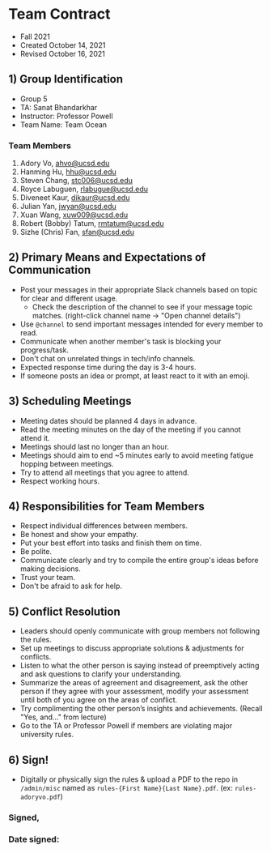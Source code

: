 # Team Contract
- Fall 2021
- Created October 14, 2021
- Revised October 16, 2021

## 1) Group Identification
- Group 5
- TA: Sanat Bhandarkhar
- Instructor: Professor Powell
- Team Name: Team Ocean

### Team Members
1. Adory Vo, ahvo@ucsd.edu 
2. Hanming Hu, hhu@ucsd.edu
3. Steven Chang, stc006@ucsd.edu
4. Royce Labuguen, rlabugue@ucsd.edu
5. Diveneet Kaur, dikaur@ucsd.edu
6. Julian Yan, jwyan@ucsd.edu
7. Xuan Wang, xuw009@ucsd.edu
8. Robert (Bobby) Tatum, rmtatum@ucsd.edu
9. Sizhe (Chris) Fan, sfan@ucsd.edu

## 2) Primary Means and Expectations of Communication  
- Post your messages in their appropriate Slack channels based on topic for clear and different usage.
  - Check the description of the channel to see if your message topic matches. (right-click channel name -> "Open channel details")
- Use `@channel` to send important messages intended for every member to read.
- Communicate when another member's task is blocking your progress/task.
- Don't chat on unrelated things in tech/info channels.
- Expected response time during the day is 3-4 hours.
- If someone posts an idea or prompt, at least react to it with an emoji.

## 3) Scheduling Meetings
- Meeting dates should be planned 4 days in advance.
- Read the meeting minutes on the day of the meeting if you cannot attend it.
- Meetings should last no longer than an hour.
- Meetings should aim to end ~5 minutes early to avoid meeting fatigue hopping between meetings.
- Try to attend all meetings that you agree to attend.
- Respect working hours.

## 4) Responsibilities for Team Members
- Respect individual differences between members.
- Be honest and show your empathy.
- Put your best effort into tasks and finish them on time.
- Be polite.
- Communicate clearly and try to compile the entire group's ideas before making decisions.
- Trust your team.
- Don't be afraid to ask for help.

## 5) Conflict Resolution
- Leaders should openly communicate with group members not following the rules.
- Set up meetings to discuss appropriate solutions & adjustments for conflicts.
- Listen to what the other person is saying instead of preemptively acting and ask questions to clarify your understanding.
- Summarize the areas of agreement and disagreement, ask the other person if they agree with your assessment, modify your assessment until both of you agree on the areas of conflict.
- Try complimenting the other person’s insights and achievements. (Recall "Yes, and..." from lecture)
- Go to the TA or Professor Powell if members are violating major university rules.

## 6) Sign!
- Digitally or physically sign the rules & upload a PDF to the repo in `/admin/misc` named as `rules-{First Name}{Last Name}.pdf`. (ex: `rules-adoryvo.pdf`)

### Signed, 
### Date signed:
